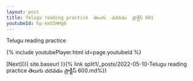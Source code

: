 ```yaml
---
layout: post
title: Telugu reading practice  తెలుగు  చదవడం  ప్రాక్టీస్ 601
youtubeId: hp-km5IHHg0
---
```

 
 
Telugu reading practice
 
 
 
 
 


{% include youtubePlayer.html id=page.youtubeId %}
 
[Next]({{ site.baseurl }}{% link  split1/_posts/2022-05-10-Telugu reading practice  తెలుగు  చదవడం  ప్రాక్టీస్ 600.md%})
 
